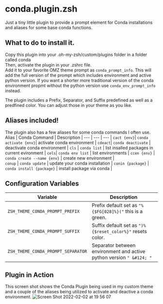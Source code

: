 # conda.plugin.zsh
Just a tiny little plugin to provide a prompt element for Conda installations and aliases for some base conda functions.

## What to do to install it.
Copy this plugin into your .oh-my-zsh/custom/plugins folder in a folder called conda  
Then, activate the plugin in your .zshrc file.  
Add it to your favorite OMZ theme prompt as `conda_prompt_info`. This will add the full version of the prompt which includes environment and active python version.
If you want a shorter more traditional version of the conda environment propmt without the python version use `conda_env_prompt_info` instead.

The plugin includes a Prefix, Separator, and Suffix predefined as well as a predfined color. You can adjust those in your theme as you like.

## Aliases included!
The plugin also has a few aliases for some conda commands I often use.  
Alias | Conda Command | Description |
--- | --- | --- |
`cact {env}`| `conda activate {env}`| activate conda environment |
`cdeact`| `conda deactivate` | deactivate conda environment | 
`cls` | `conda list` | list insalled packages in current evironment |
`cels`| `conda env list` | list environments | 
`ccen {env}` | `conda create --name {env}` | create new environment |  
`conup` | `conda update` | update your conda installation | 
`conin {package}` | `conda install {package}` | install package via conda |  

## Configuration Variables
Variable | Description |
--- | --- |
`ZSH_THEME_CONDA_PROMPT_PREFIX`| Prefix default set as `"%{$FG[028]%}("` this is a green. |
`ZSH_THEME_CONDA_PROMPT_SUFFIX`| Suffix default set as `")%{$reset_color%}"` resets color. |
`ZSH_THEME_CONDA_PROMPT_SEPARATOR`| Separator between environment and active python version `" &#124; "` |

## Plugin in Action
This screen shot shows the Conda Plugin being used in my custom theme and a couple of the aliases being utilized to activate and deactive a conda environment.
![Screen Shot 2022-02-02 at 19 56 07](https://user-images.githubusercontent.com/59445562/152263233-da549672-1215-424b-85c0-b1a3e8d1df13.png)
